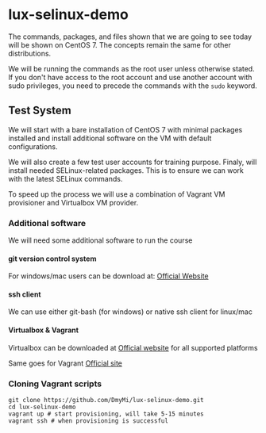 # lux-selinux-demo

The commands, packages, and files shown that we are going to see today will be shown on CentOS 7. The concepts remain the same for other distributions.

We will be running the commands as the root user unless otherwise stated. If you don't have access to the root account and use another account with sudo privileges, you need to precede the commands with the `sudo` keyword.

## Test System

We will start with a bare installation of CentOS 7 with minimal packages installed and install additional software on the VM with default configurations.

We will also create a few test user accounts for training purpose. Finaly, will install needed SELinux-related packages. This is to ensure we can work with the latest SELinux commands.

To speed up the process we will use a combination of Vagrant VM provisioner and Virtualbox VM provider. 

### Additional software
We will need some additional software to run the course

#### git version control system
For windows/mac users can be download at: [Official Website](https://git-scm.com/downloads)

#### ssh client
We can use either git-bash (for windows) or native ssh client for linux/mac

#### Virtualbox & Vagrant
Virtualbox can be downloaded at [Official website](https://www.virtualbox.org/) for all supported platforms

Same goes for Vagrant [Official site](https://www.vagrantup.com/downloads.html)

### Cloning Vagrant scripts

```
git clone https://github.com/DmyMi/lux-selinux-demo.git
cd lux-selinux-demo
vagrant up # start provisioning, will take 5-15 minutes
vagrant ssh # when provisioning is successful
```

